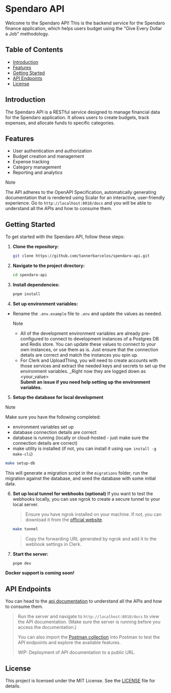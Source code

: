 # Spendaro API

Welcome to the Spendaro API! This is the backend service for the Spendaro finance application, which helps users budget using the "Give Every Dollar a Job" methodology.

## Table of Contents

- [Introduction](#introduction)
- [Features](#features)
- [Getting Started](#getting-started)
- [API Endpoints](#api-endpoints)
- [License](#license)

## Introduction

The Spendaro API is a RESTful service designed to manage financial data for the Spendaro application. It allows users to create budgets, track expenses, and allocate funds to specific categories.

## Features

- User authentication and authorization
- Budget creation and management
- Expense tracking
- Category management
- Reporting and analytics

> [!NOTE]
> The API adheres to the OpenAPI Specification, automatically generating documentation that is rendered using Scalar for an interactive, user-friendly experience.
> Go to `http://localhost:8010/docs` and you will be able to understand all the APIs
> and how to consume them.

## Getting Started

To get started with the Spendaro API, follow these steps:

1. **Clone the repository:**
   ```bash
   git clone https://github.com/tannerbarcelos/spendaro-api.git
   ```
2. **Navigate to the project directory:**
   ```bash
   cd spendaro-api
   ```
3. **Install dependencies:**

   ```bash
   pnpm install
   ```

4. **Set up environment variables:**

- Rename the `.env.example` file to `.env` and update the values as needed.

  > [!NOTE]
  >
  > - All of the development environment variables are already pre-configured to connect to development instances of a Postgres DB and Redis store. You can update these values to connect to your own instances, or use them as is. Just ensure that the connection details are correct and match the instances you spin up.
  > - For Clerk and UploadThing, you will need to create accounts with those services and extract the needed keys and secrets to set up the environment variables. \_Right now they are logged down as <your_value>
  >   <br /> **Submit an issue if you need help setting up the environment variables.**

5. **Setup the database for local development**

> [!NOTE]
>
> Make sure you have the following completed:
>
> - environment variables set up
> - database connection details are correct
> - database is running (locally or cloud-hosted - just make sure the connection details are correct)
> - make utility is installed (if not, you can install it using `npm install -g make-cli`)

```bash
make setup-db
```

This will generate a migration script in the `migrations` folder, run the migration against the database, and seed the database with some initial data.

6. **Set up local tunnel for webhooks (optional)**
   If you want to test the webhooks locally, you can use ngrok to create a secure tunnel to your local server.

   > Ensure you have ngrok installed on your machine. If not, you can download it from the [official website](https://ngrok.com/download).

   ```bash
   make tunnel
   ```

   > Copy the forwarding URL generated by ngrok and add it to the webhook settings in Clerk.

7. **Start the server:**
   ```bash
   pnpm dev
   ```

**Docker support is coming soon!**

## API Endpoints

You can head to the [api documentation](http://localhost:8010/docs) to understand all the APIs and how to consume them.

> Run the server and navigate to `http://localhost:8010/docs` to view the API documentation. (Make sure the server is running before you access the documentation.)
>
> You can also import the [Postman collection](postman-collection.json) into Postman to test the API endpoints and explore the available features.
>
> WIP: Deployment of API documentation to a public URL.

## License

This project is licensed under the MIT License. See the [LICENSE](LICENSE) file for details.

